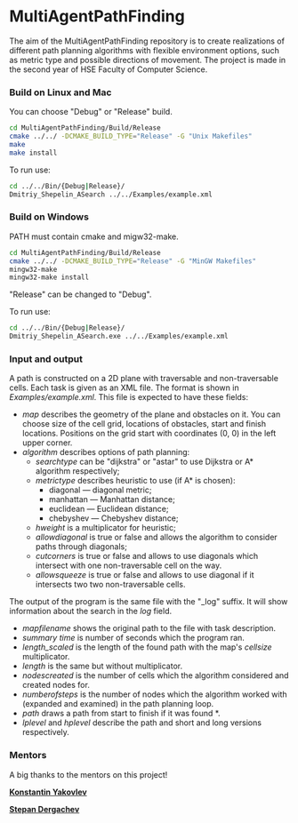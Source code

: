 # MultiAgentPathFinding

The aim of the MultiAgentPathFinding repository is to create realizations of different path planning algorithms with flexible environment options, such as metric type and possible directions of movement. The project is made in the second year of HSE Faculty of Computer Science.

### Build on Linux and Mac

You can choose "Debug" or "Release" build.

```bash
cd MultiAgentPathFinding/Build/Release
cmake ../../ -DCMAKE_BUILD_TYPE="Release" -G "Unix Makefiles"
make
make install
```

To run use:

```bash
cd ../../Bin/{Debug|Release}/
Dmitriy_Shepelin_ASearch ../../Examples/example.xml
```

### Build on Windows

PATH must contain cmake and migw32-make.

```bash
cd MultiAgentPathFinding/Build/Release
cmake ../../ -DCMAKE_BUILD_TYPE="Release" -G "MinGW Makefiles"
mingw32-make
mingw32-make install
```

"Release" can be changed to "Debug".

To run use:

```bash
cd ../../Bin/{Debug|Release}/
Dmitriy_Shepelin_ASearch.exe ../../Examples/example.xml
```

### Input and output

A path is constructed on a 2D plane with traversable and non-traversable cells. Each task is given as an XML file. The format is shown in *Examples/example.xml*. This file is expected to have these fields:

- *map* describes the geometry of the plane and obstacles on it. You can choose size of the cell grid, locations of obstacles, start and finish locations. Positions on the grid start with coordinates (0, 0) in the left upper corner.
- *algorithm* describes options of path planning:
  - *searchtype* can be "dijkstra" or "astar" to use Dijkstra or A* algorithm respectively;
  - *metrictype* describes heuristic to use (if A* is chosen):
    - diagonal — diagonal metric;
    - manhattan — Manhattan distance;
    - euclidean — Euclidean distance;
    - chebyshev — Chebyshev distance;
  - *hweight* is a multiplicator for heuristic;
  - *allowdiagonal* is true or false and allows the algorithm to consider paths through diagonals;
  - *cutcorners* is true or false and allows to use diagonals which intersect with one non-traversable cell on the way.
  - *allowsqueeze* is true or false and allows to use diagonal if it intersects two two non-traversable cells.

The output of the program is the same file with the "_log" suffix. It will show information about the search in the *log* field.

- *mapfilename* shows the original path to the file with task description.
- *summary time* is number of seconds which the program ran.
- *length_scaled* is the length of the found path with the map's *cellsize* multiplicator.
- *length* is the same but without multiplicator.
- *nodescreated* is the number of cells which the algorithm considered and created nodes for.
- *numberofsteps* is the number of nodes which the algorithm worked with (expanded and examined) in the path planning loop.
-  *path* draws a path from start to finish if it was found *.
- *lplevel* and *hplevel* describe the path and short and long versions respectively.

### Mentors

A big thanks to the mentors on this project!

[**Konstantin Yakovlev**](http://kyakovlev.me/ru/home/)

[**Stepan Dergachev**](https://github.com/haiot4105)

